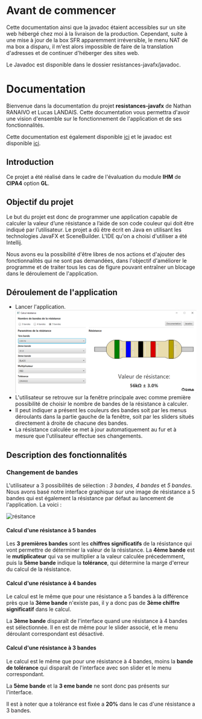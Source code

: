 # Avant de commencer

Cette documentation ainsi que la javadoc étaient accessibles sur un site web hébergé chez moi à la livraison de la production. Cependant, suite à une mise à jour de la box SFR apparemment irréversible, le menu NAT de ma box a disparu, il m'est alors impossible de faire de la translation d'adresses et de continuer d'héberger des sites web.

Le Javadoc est disponible dans le dossier resistances-javafx/javadoc.

# Documentation

Bienvenue dans la documentation du projet **resistances-javafx** de Nathan RANAIVO et Lucas LANDAIS.
Cette documentation vous permettra d'avoir une vision d'ensemble sur le fonctionnement de l'application et de ses fonctionnalités. 

Cette documentation est également disponible [ici](https://resistances-javafx.docs.zazadago.fr) et le javadoc est disponible [ici](https://resistances-javafx.javadoc.zazadago.fr).

## Introduction

Ce projet a été réalisé dans le cadre de l'évaluation du module **IHM** de **CIPA4** option **GL**.

## Objectif du projet

Le but du projet est donc de programmer une application capable de calculer la valeur d’une résistance a l’aide de son code couleur qui doit être indiqué par l’utilisateur. Le projet a dû être 
écrit en Java en utilisant les technologies JavaFX et SceneBuilder. 
L'IDE qu'on a choisi d'utiliser a été Intellij.

Nous avons eu la possibilité d'être libres de nos actions et d'ajouter des fonctionnalités qui ne sont pas demandées, dans l'objectif d'améliorer le programme et de traiter tous les cas de figure pouvant entraîner un blocage dans le déroulement de l'application.

## Déroulement de l'application

* Lancer l'application.
  ![application](./resistances-javafx/src/main/resources/Images/application.png)
* L'utilisateur se retrouve sur la fenêtre principale avec comme première possibilité de choisir le nombre de bandes de la résistance à calculer.
* Il peut indiquer a présent les couleurs des bandes soit par les menus déroulants dans la partie gauche de la fenêtre, soit par les sliders situés directement à droite de chacune des bandes. 
* La résistance calculée se met à jour automatiquement au fur et à mesure que l'utilisateur effectue ses changements.


## Description des fonctionnalités

### Changement de bandes

L'utilisateur a 3 possibilités de sélection : _3 bandes_, _4 bandes_ et _5 bandes_. Nous avons basé notre interface graphique sur une image de résistance a 5 bandes qui est également la résistance 
par défaut au lancement de l'application. La voici :

![résitance](https://4.bp.blogspot.com/-JNpdeCkoo-0/TjaybE_TazI/AAAAAAAAAms/du2aJEqYQJg/s1600/Resistance+5+bands.png)



#### Calcul d'une résistance à 5 bandes

Les **3 premières bandes** sont les **chiffres significatifs** de la résistance qui vont permettre de déterminer la valeur de la résistance. La **4ème bande** est le **mutiplicateur** qui va se multiplier a la valeur calculée précedemment, puis la **5ème bande** indique la **tolérance**, qui détermine la marge d'erreur du calcul de la résistance.

#### Calcul d'une résistance à 4 bandes

Le calcul est le même que pour une résistance a 5 bandes à la différence près que la **3ème bande** n'existe pas, il y a donc pas de **3ème chiffre significatif** dans le calcul. 

La **3ème bande** disparaît de l'interface quand une résistance à 4 bandes est sélectionnée. Il en est de même pour le slider associé, et le menu déroulant correspondant est désactivé.

#### Calcul d'une résistance à 3 bandes

Le calcul est le même que pour une résistance à 4 bandes, moins la **bande de tolérance** qui disparaît de l'interface avec son slider et le menu correspondant.

La **5ème bande** et la **3 eme bande** ne sont donc pas présents sur l'interface.

Il est à noter que a tolérance est fixée a **20%** dans le cas d'une résistance a 3 bandes.
